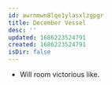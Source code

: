 ```yaml
---
id: awrnmwn8lqe1ylasxlzgpgr
title: December Vessel
desc: ''
updated: 1686223524791
created: 1686223524791
isDir: false
---
```

- Will room victorious like.